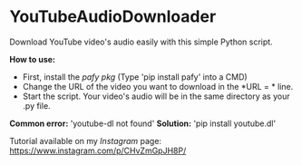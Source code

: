 # YouTubeAudioDownloader
Download YouTube video's audio easily with this simple Python script.

**How to use:**
- First, install the *pafy pkg* (Type 'pip install pafy' into a CMD)
- Change the URL of the video you want to download in the *URL = * line.
- Start the script. Your video's audio will be in the same directory as your .py file.

**Common error:**
'youtube-dl not found'
**Solution:**
'pip install youtube.dl'


Tutorial available on my *Instagram* page: https://www.instagram.com/p/CHvZmGpJH8P/
